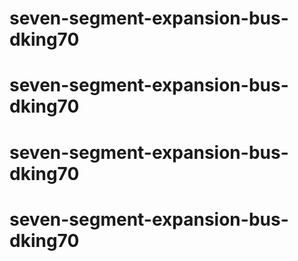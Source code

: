 # seven-segment-expansion-bus-dking70
# seven-segment-expansion-bus-dking70
# seven-segment-expansion-bus-dking70
# seven-segment-expansion-bus-dking70
